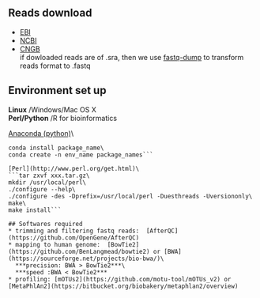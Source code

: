 ##  Reads download
* [EBI](https://www.ebi.ac.uk/metagenomics) 
* [NCBI](https://www.ncbi.nlm.nih.gov/home/download/) 
* [CNGB](https://db.cngb.org/)  
if dowloaded reads are of .sra, then we use [fastq-dump](https://github.com/ncbi/sra-tools/wiki/HowTo:-fasterq-dump) to transform reads format to .fastq

## Environment set up
**Linux** /Windows/Mac OS X\
**Perl/Python** /R for bioinformatics

[Anaconda (python)](https://www.anaconda.com/)\
```conda upgrade --all\
conda install package_name\
conda create -n env_name package_names```

[Perl](http://www.perl.org/get.html)\
```tar zxvf xxx.tar.gz\
mkdir /usr/local/perl\
./configure --help\
./configure -des -Dprefix=/usr/local/perl -Duesthreads -Uversiononly\
make\
make install```

## Softwares required
* trimming and filtering fastq reads:  [AfterQC](https://github.com/OpenGene/AfterQC)
* mapping to human genome:  [BowTie2](https://github.com/BenLangmead/bowtie2) or [BWA](https://sourceforge.net/projects/bio-bwa/)\
  ***precision: BWA > BowTie2***\
  ***speed :BWA < BowTie2*** 
* profiling: [mOTUs2](https://github.com/motu-tool/mOTUs_v2) or [MetaPhlAn2](https://bitbucket.org/biobakery/metaphlan2/overview)


